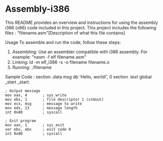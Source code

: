 # Assembly-i386
This README provides an overview and instructions for using the assembly i386 (x86) code included in this project.
This project includes the following files : "filename.asm"[Description of what this file contains]

Usage
To assemble and run the code, follow these steps:

1. Assembling: Use an assembler compatible with i386 assembly. For example: "nasm -f elf filename.asm"
2. Linking: ld -m elf_i386 -s -o filename filename.o
3. Running: ./filename

Sample Code : 
    section .data
        msg db 'Hello, world!', 0
    section .text
    global _start
    _start:

    ; Output message
    mov eax, 4       ; sys_write
    mov ebx, 1       ; file descriptor 1 (stdout)
    mov ecx, msg     ; message to write
    mov edx, 13      ; message length
    int 0x80         ; syscall
    
    ; Exit program
    mov eax, 1       ; sys_exit
    xor ebx, ebx     ; exit code 0
    int 0x80         ; syscall


